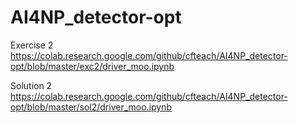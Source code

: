 # AI4NP_detector-opt



Exercise 2
https://colab.research.google.com/github/cfteach/AI4NP_detector-opt/blob/master/exc2/driver_moo.ipynb 

Solution 2
https://colab.research.google.com/github/cfteach/AI4NP_detector-opt/blob/master/sol2/driver_moo.ipynb 
